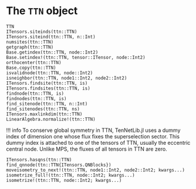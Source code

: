 # The `TTN` object

```@docs
TTN
ITensors.siteinds(ttn::TTN)
ITensors.siteind(ttn::TTN, n::Int)
numsites(ttn::TTN)
getgraph(ttn::TTN)
Base.getindex(ttn::TTN, node::Int2)
Base.setindex!(ttn::TTN, tensor::ITensor, node::Int2)
orthocenter(ttn::TTN)
Base.copy(ttn::TTN)
isvalidnode(ttn::TTN, node::Int2)
isneighbor(ttn::TTN, node1::Int2, node2::Int2)
ITensors.findsite(ttn::TTN, is)
ITensors.findsites(ttn::TTN, is)
findnode(ttn::TTN, is)
findnodes(ttn::TTN, is)
find_sitenode(ttn::TTN, n::Int)
find_sitenodes(ttn::TTN, ns)
ITensors.maxlinkdim(ttn::TTN)
LinearAlgebra.normalize!(ttn::TTN)
```

!!! info
    To conserve global symmetry in TTN, TenNetLib.jl uses a dummy index of dimension one whose flux
    fixes the superselection sector. This dummy index is attached to one of the tensors of TTN,
    usually the eccentric central node. Unlike MPS, the fluxes of all tensors in TTN are zero.

```@docs
ITensors.hasqns(ttn::TTN)
find_qnnode(ttn::TTN{ITensors.QNBlocks})
moveisometry_to_next!(ttn::TTN, node1::Int2, node2::Int2; kwargs...)
isometrize_full!(ttn::TTN, node::Int2; kwargs...)
isometrize!(ttn::TTN, node::Int2; kwargs...)
```